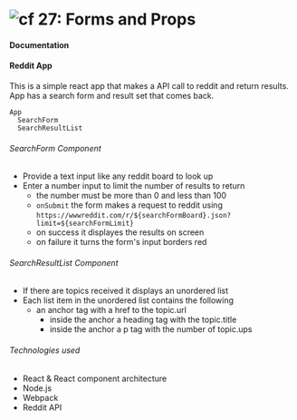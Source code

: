 ![cf](http://i.imgur.com/7v5ASc8.png) 27: Forms and Props
===


#### Documentation 

#### Reddit App
This is a simple react app that makes a API call to reddit and return results. App has a search form and result set that comes back.
```
App
  SearchForm
  SearchResultList
``` 

###### SearchForm Component
* Provide a text input like any reddit board to look up
* Enter a number input to limit the number of results to return 
  * the number must be more than 0 and less than 100
  * `onSubmit` the form makes a request to reddit using `https://wwwreddit.com/r/${searchFormBoard}.json?limit=${searchFormLimit}`
  * on success it displayes the results on screen
  * on failure it turns the form's input borders red

###### SearchResultList Component
* If there are topics received it displays an unordered list 
* Each list item in the unordered list contains the following
  * an anchor tag with a href to the topic.url 
    * inside the anchor a heading tag with the topic.title 
    * inside the anchor a p tag with the number of topic.ups 

###### Technologies used
  * React & React component architecture
  * Node.js
  * Webpack
  * Reddit API